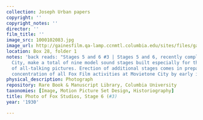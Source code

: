 ```yaml
---
collection: Joseph Urban papers
copyright: ''
copyright_notes: ''
director: ''
film_title: ''
image_src: 1000102083.jpg
image_url: http://gainesfilm.qa-lamp.ccnmtl.columbia.edu/sites/files/gainesfilm/images/1000102083.jpg
location: Box 28, folder 1
notes: 'back reads: "Stages 5 and 6 #3 | Stages 5 and 6, recently completed at Movietone
  City, make a total of nine model sound stages built especially for the production
  of all-talking pictures. Erection of additional stages comes in preparation of the
  concentration of all Fox Film activities at Movietone City by early in 1931.'
physical_description: Photograph
repository: Rare Book & Manuscript Library, Columbia University
taxonomies: [Image, Motion Picture Set Design, Historiography]
title: Photo of Fox Studios, Stage 6 (#3)
year: '1930'

---
```

